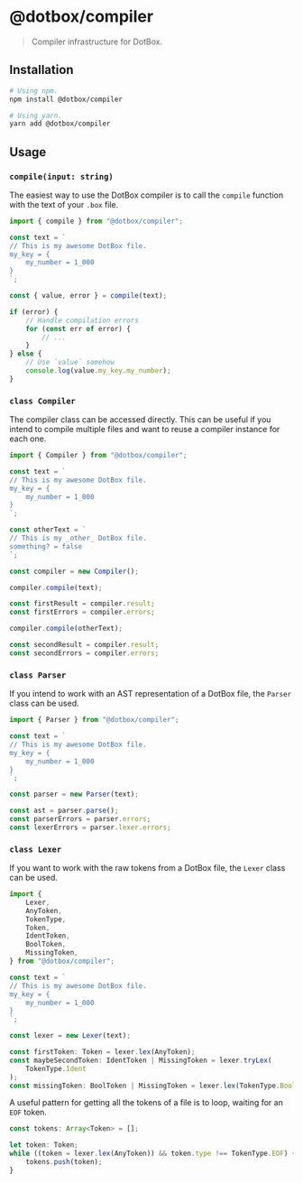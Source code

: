 # @dotbox/compiler

> Compiler infrastructure for DotBox.

## Installation

```bash
# Using npm.
npm install @dotbox/compiler

# Using yarn.
yarn add @dotbox/compiler
```

## Usage

### `compile(input: string)`

The easiest way to use the DotBox compiler is to call the
`compile` function with the text of your `.box` file.

```ts
import { compile } from "@dotbox/compiler";

const text = `
// This is my awesome DotBox file.
my_key = {
	my_number = 1_000
}
`;

const { value, error } = compile(text);

if (error) {
	// Handle compilation errors
	for (const err of error) {
		// ...
	}
} else {
	// Use `value` somehow
	console.log(value.my_key.my_number);
}
```

### `class Compiler`

The compiler class can be accessed directly. This can be useful
if you intend to compile multiple files and want to reuse a
compiler instance for each one.

```ts
import { Compiler } from "@dotbox/compiler";

const text = `
// This is my awesome DotBox file.
my_key = {
	my_number = 1_000
}
`;

const otherText = `
// This is my _other_ DotBox file.
something? = false
`;

const compiler = new Compiler();

compiler.compile(text);

const firstResult = compiler.result;
const firstErrors = compiler.errors;

compiler.compile(otherText);

const secondResult = compiler.result;
const secondErrors = compiler.errors;
```

### `class Parser`

If you intend to work with an AST representation of a
DotBox file, the `Parser` class can be used.

```ts
import { Parser } from "@dotbox/compiler";

const text = `
// This is my awesome DotBox file.
my_key = {
	my_number = 1_000
}
`;

const parser = new Parser(text);

const ast = parser.parse();
const parserErrors = parser.errors;
const lexerErrors = parser.lexer.errors;
```

### `class Lexer`

If you want to work with the raw tokens from a DotBox
file, the `Lexer` class can be used.

```ts
import {
	Lexer,
	AnyToken,
	TokenType,
	Token,
	IdentToken,
	BoolToken,
	MissingToken,
} from "@dotbox/compiler";

const text = `
// This is my awesome DotBox file.
my_key = {
	my_number = 1_000
}
`;

const lexer = new Lexer(text);

const firstToken: Token = lexer.lex(AnyToken);
const maybeSecondToken: IdentToken | MissingToken = lexer.tryLex(
	TokenType.Ident
);
const missingToken: BoolToken | MissingToken = lexer.lex(TokenType.Bool);
```

A useful pattern for getting all the tokens of a file is
to loop, waiting for an `EOF` token.

```ts
const tokens: Array<Token> = [];

let token: Token;
while ((token = lexer.lex(AnyToken)) && token.type !== TokenType.EOF) {
	tokens.push(token);
}
```
